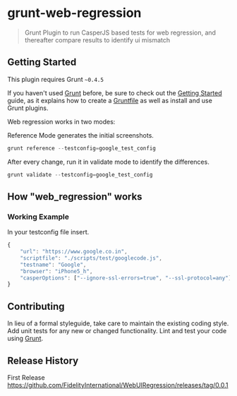 # grunt-web-regression

> Grunt Plugin to run CasperJS based tests for web regression, and thereafter compare results to identify ui mismatch

## Getting Started
This plugin requires Grunt `~0.4.5`

If you haven't used [Grunt](http://gruntjs.com/) before, be sure to check out the [Getting Started](http://gruntjs.com/getting-started) guide, as it explains how to create a [Gruntfile](http://gruntjs.com/sample-gruntfile) as well as install and use Grunt plugins.


Web regression works in two modes:

Reference Mode generates the initial screenshots.
```js
grunt reference --testconfig=google_test_config
```

After every change, run it in validate mode to identify the differences.
```js
grunt validate --testconfig=google_test_config
```

## How "web_regression" works

### Working Example
In your testconfig file insert.

```js
{
	"url": "https://www.google.co.in",
	"scriptfile": "./scripts/test/googlecode.js",
	"testname": "Google",
	"browser": "iPhone5_h",
	"casperOptions": ["--ignore-ssl-errors=true", "--ssl-protocol=any"]
}
```

## Contributing
In lieu of a formal styleguide, take care to maintain the existing coding style. Add unit tests for any new or changed functionality. Lint and test your code using [Grunt](http://gruntjs.com/).

## Release History
First Release
https://github.com/FidelityInternational/WebUIRegression/releases/tag/0.0.1